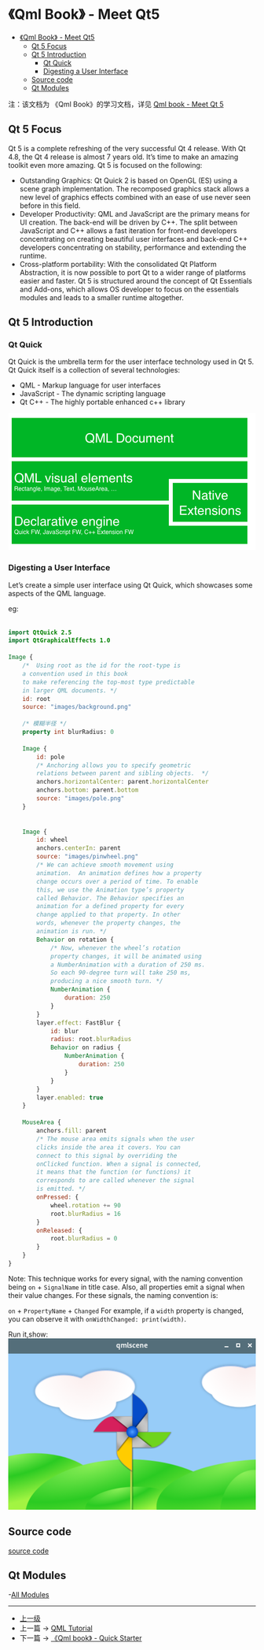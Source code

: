 # 《Qml Book》 - Meet Qt5

<!-- @import "[TOC]" {cmd="toc" depthFrom=1 depthTo=6 orderedList=false} -->

<!-- code_chunk_output -->

- [《Qml Book》 - Meet Qt5](#qml-book-meet-qt5)
  - [Qt 5 Focus](#qt-5-focus)
  - [Qt 5 Introduction](#qt-5-introduction)
    - [Qt Quick](#qt-quick)
    - [Digesting a User Interface](#digesting-a-user-interface)
  - [Source code](#source-code)
  - [Qt Modules](#qt-modules)

<!-- /code_chunk_output -->

注：该文档为 《Qml Book》的学习文档，详见 [Qml book - Meet Qt 5](https://qmlbook.github.io/ch01-meetqt/meetqt.html)

## Qt 5 Focus

Qt 5 is a complete refreshing of the very successful Qt 4 release. With Qt 4.8, the Qt 4 release is almost 7 years old. It’s time to make an amazing toolkit even more amazing. Qt 5 is focused on the following:

- Outstanding Graphics: Qt Quick 2 is based on OpenGL (ES) using a scene graph implementation. The recomposed graphics stack allows a new level of graphics effects combined with an ease of use never seen before in this field.
- Developer Productivity: QML and JavaScript are the primary means for UI creation. The back-end will be driven by C++. The split between JavaScript and C++ allows a fast iteration for front-end developers concentrating on creating beautiful user interfaces and back-end C++ developers concentrating on stability, performance and extending the runtime.
- Cross-platform portability: With the consolidated Qt Platform Abstraction, it is now possible to port Qt to a wider range of platforms easier and faster. Qt 5 is structured around the concept of Qt Essentials and Add-ons, which allows OS developer to focus on the essentials modules and leads to a smaller runtime altogether.

## Qt 5 Introduction

### Qt Quick

Qt Quick is the umbrella term for the user interface technology used in Qt 5. Qt Quick itself is a collection of several technologies:

- QML - Markup language for user interfaces
- JavaScript - The dynamic scripting language
- Qt C++ - The highly portable enhanced c++ library

![](../images/qmlBook_1_MeetQt5_202103222243_1.png)

### Digesting a User Interface

Let’s create a simple user interface using Qt Quick, which showcases some aspects of the QML language.

eg:

```qml

import QtQuick 2.5
import QtGraphicalEffects 1.0

Image {
    /*  Using root as the id for the root-type is 
    a convention used in this book 
    to make referencing the top-most type predictable 
    in larger QML documents. */
    id: root
    source: "images/background.png"

    /* 模糊半径 */
    property int blurRadius: 0

    Image {
        id: pole
        /* Anchoring allows you to specify geometric 
        relations between parent and sibling objects.  */
        anchors.horizontalCenter: parent.horizontalCenter
        anchors.bottom: parent.bottom
        source: "images/pole.png"
    }


    Image {
        id: wheel
        anchors.centerIn: parent
        source: "images/pinwheel.png"
        /* We can achieve smooth movement using 
        animation.  An animation defines how a property
        change occurs over a period of time. To enable
        this, we use the Animation type’s property 
        called Behavior. The Behavior specifies an 
        animation for a defined property for every 
        change applied to that property. In other 
        words, whenever the property changes, the 
        animation is run. */
        Behavior on rotation {
            /* Now, whenever the wheel’s rotation 
            property changes, it will be animated using 
            a NumberAnimation with a duration of 250 ms. 
            So each 90-degree turn will take 250 ms, 
            producing a nice smooth turn. */
            NumberAnimation {
                duration: 250
            }
        }
        layer.effect: FastBlur {
            id: blur
            radius: root.blurRadius
            Behavior on radius {
                NumberAnimation {
                    duration: 250
                }
            }
        }
        layer.enabled: true
    }

    MouseArea {
        anchors.fill: parent
        /* The mouse area emits signals when the user 
        clicks inside the area it covers. You can 
        connect to this signal by overriding the 
        onClicked function. When a signal is connected,
        it means that the function (or functions) it 
        corresponds to are called whenever the signal 
        is emitted. */
        onPressed: {
            wheel.rotation += 90
            root.blurRadius = 16
        }
        onReleased: {
            root.blurRadius = 0
        }
    }
}
```

Note:
This technique works for every signal, with the naming convention being `on` + `SignalName` in title case. Also, all properties emit a signal when their value changes. For these signals, the naming convention is:

`on` + `PropertyName` + `Changed`
For example, if a `width` property is changed, you can observe it with `onWidthChanged: print(width)`.

Run it,show:
![](../images/qmlBook_1_MeetQt5_202103222243_2.png)

## Source code

[source code](https://qmlbook.github.io/assets/ch01-meetqt-assets.tgz)

## Qt Modules

-[All Modules](https://doc.qt.io/qt-5/qtmodules.html)

---
- [上一级](README.md)
- 上一篇 -> [QML Tutorial](qml.md)
- 下一篇 -> [《Qml book》 - Quick Starter](qmlBook_4_quickStarter.md)
